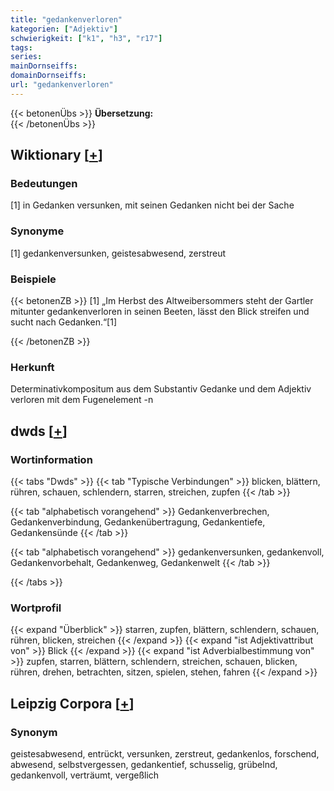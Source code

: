 ```yaml
---
title: "gedankenverloren"
kategorien: ["Adjektiv"]
schwierigkeit: ["k1", "h3", "r17"]
tags:
series:
mainDornseiffs:
domainDornseiffs:
url: "gedankenverloren"
---
```


{{< betonenÜbs >}}
**Übersetzung:**  
{{< /betonenÜbs >}}

## Wiktionary [[+](https://de.wiktionary.org/wiki/gedankenverloren)]

### Bedeutungen
[1] in Gedanken versunken, mit seinen Gedanken nicht bei der Sache  

### Synonyme
[1] gedankenversunken, geistesabwesend, zerstreut  

### Beispiele
{{< betonenZB >}}
[1] „Im Herbst des Altweibersommers steht der Gartler mitunter gedankenverloren in seinen Beeten, lässt den Blick streifen und sucht nach Gedanken.“[1]  

{{< /betonenZB >}}
### Herkunft
Determinativkompositum aus dem Substantiv Gedanke und dem Adjektiv verloren mit dem Fugenelement -n  



## dwds [[+](https://www.dwds.de/wb/gedankenverloren)]

### Wortinformation
{{< tabs "Dwds" >}}
{{< tab "Typische Verbindungen" >}}
blicken, blättern, rühren, schauen, schlendern, starren, streichen, zupfen
{{< /tab >}}

{{< tab "alphabetisch vorangehend" >}}
Gedankenverbrechen, Gedankenverbindung, Gedankenübertragung, Gedankentiefe, Gedankensünde
{{< /tab >}}

{{< tab "alphabetisch vorangehend" >}}
gedankenversunken, gedankenvoll, Gedankenvorbehalt, Gedankenweg, Gedankenwelt
{{< /tab >}}

{{< /tabs >}}

### Wortprofil
{{< expand "Überblick" >}} starren, zupfen, blättern, schlendern, schauen, rühren, blicken, streichen {{< /expand >}}
{{< expand "ist Adjektivattribut von" >}} Blick {{< /expand >}}
{{< expand "ist Adverbialbestimmung von" >}} zupfen, starren, blättern, schlendern, streichen, schauen, blicken, rühren, drehen, betrachten, sitzen, spielen, stehen, fahren {{< /expand >}}

## Leipzig Corpora [[+](https://corpora.uni-leipzig.de/en/res?word=gedankenverloren&corpusId=deu_newscrawl-public_2018)]


### Synonym
geistesabwesend, entrückt, versunken, zerstreut, gedankenlos, forschend, abwesend, selbstvergessen, gedankentief, schusselig, grübelnd, gedankenvoll, verträumt, vergeßlich

